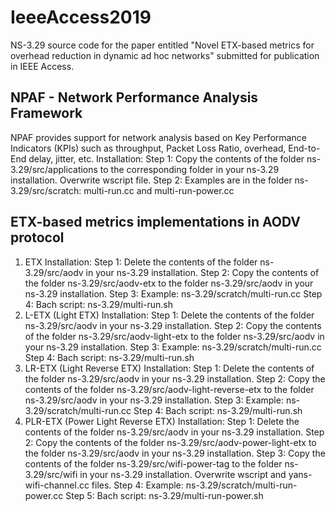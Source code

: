 # IeeeAccess2019
NS-3.29 source code for the paper entitled 
"Novel ETX-based metrics for overhead reduction in dynamic ad hoc networks"
submitted for publication in IEEE Access.

NPAF - Network Performance Analysis Framework
----------------------------------------------
NPAF provides support for network analysis based on Key Performance Indicators (KPIs) such as throughput, Packet Loss Ratio, overhead, End-to-End delay, jitter, etc.
Installation:
Step 1: Copy the contents of the folder ns-3.29/src/applications to the corresponding folder in your ns-3.29 installation. Overwrite wscript file. 
Step 2: Examples are in the folder ns-3.29/src/scratch: multi-run.cc and multi-run-power.cc

ETX-based metrics implementations in AODV protocol
--------------------------------------------------
1. ETX
Installation:
Step 1: Delete the contents of the folder ns-3.29/src/aodv in your ns-3.29 installation.
Step 2: Copy the contents of the folder ns-3.29/src/aodv-etx to the folder ns-3.29/src/aodv in your ns-3.29 installation.
Step 3: Example: ns-3.29/scratch/multi-run.cc
Step 4: Bach script: ns-3.29/multi-run.sh
2. L-ETX (Light ETX)
Installation:
Step 1: Delete the contents of the folder ns-3.29/src/aodv in your ns-3.29 installation.
Step 2: Copy the contents of the folder ns-3.29/src/aodv-light-etx to the folder ns-3.29/src/aodv in your ns-3.29 installation.
Step 3: Example: ns-3.29/scratch/multi-run.cc
Step 4: Bach script: ns-3.29/multi-run.sh
3. LR-ETX (Light Reverse ETX)
Installation:
Step 1: Delete the contents of the folder ns-3.29/src/aodv in your ns-3.29 installation.
Step 2: Copy the contents of the folder ns-3.29/src/aodv-light-reverse-etx to the folder ns-3.29/src/aodv in your ns-3.29 installation.
Step 3: Example: ns-3.29/scratch/multi-run.cc
Step 4: Bach script: ns-3.29/multi-run.sh
4. PLR-ETX (Power Light Reverse ETX)
Installation:
Step 1: Delete the contents of the folder ns-3.29/src/aodv in your ns-3.29 installation.
Step 2: Copy the contents of the folder ns-3.29/src/aodv-power-light-etx to the folder ns-3.29/src/aodv in your ns-3.29 installation.
Step 3: Copy the contents of the folder ns-3.29/src/wifi-power-tag to the folder ns-3.29/src/wifi in your ns-3.29 installation.  Overwrite wscript and yans-wifi-channel.cc files.
Step 4: Example: ns-3.29/scratch/multi-run-power.cc
Step 5: Bach script: ns-3.29/multi-run-power.sh

